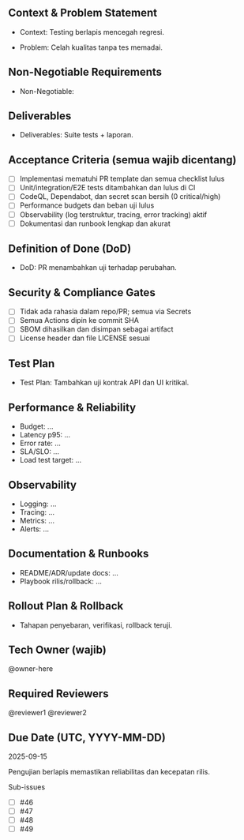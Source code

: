 <!-- AUTO:ENTERPRISE_TEMPLATE_V1 BEGIN -->
<!-- epic:#83 domain:6:Strategi testing menyeluruh generated:2025-08-23T16:30:27.793Z -->
## Context & Problem Statement
- Context: Testing berlapis mencegah regresi.

- Problem: Celah kualitas tanpa tes memadai.

## Non-Negotiable Requirements
- Non-Negotiable:

## Deliverables
- Deliverables: Suite tests + laporan.

## Acceptance Criteria (semua wajib dicentang)
- [ ] Implementasi mematuhi PR template dan semua checklist lulus
- [ ] Unit/integration/E2E tests ditambahkan dan lulus di CI
- [ ] CodeQL, Dependabot, dan secret scan bersih (0 critical/high)
- [ ] Performance budgets dan beban uji lulus
- [ ] Observability (log terstruktur, tracing, error tracking) aktif
- [ ] Dokumentasi dan runbook lengkap dan akurat

## Definition of Done (DoD)
- DoD: PR menambahkan uji terhadap perubahan.

## Security & Compliance Gates
- [ ] Tidak ada rahasia dalam repo/PR; semua via Secrets
- [ ] Semua Actions dipin ke commit SHA
- [ ] SBOM dihasilkan dan disimpan sebagai artifact
- [ ] License header dan file LICENSE sesuai

## Test Plan
- Test Plan: Tambahkan uji kontrak API dan UI kritikal.

## Performance & Reliability
- Budget: ...
- Latency p95: ...
- Error rate: ...
- SLA/SLO: ...
- Load test target: ...

## Observability
- Logging: ...
- Tracing: ...
- Metrics: ...
- Alerts: ...

## Documentation & Runbooks
- README/ADR/update docs: ...
- Playbook rilis/rollback: ...

## Rollout Plan & Rollback
- Tahapan penyebaran, verifikasi, rollback teruji.

## Tech Owner (wajib)
@owner-here

## Required Reviewers
@reviewer1 @reviewer2

## Due Date (UTC, YYYY-MM-DD)
2025-09-15
<!-- AUTO:ENTERPRISE_TEMPLATE_V1 END -->

Pengujian berlapis memastikan reliabilitas dan kecepatan rilis.

Sub-issues
- [ ] #46
- [ ] #47
- [ ] #48
- [ ] #49
